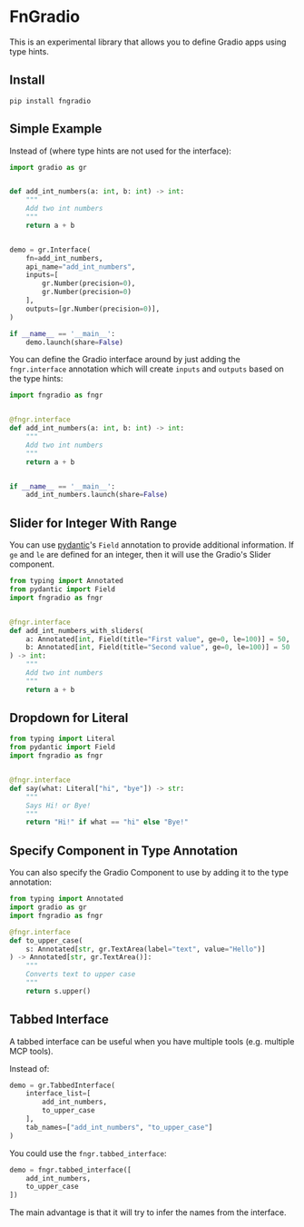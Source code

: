 # FnGradio

This is an experimental library that allows you to define Gradio apps using type hints.

## Install

```
pip install fngradio
```

## Simple Example

Instead of (where type hints are not used for the interface):

```python
import gradio as gr


def add_int_numbers(a: int, b: int) -> int:
    """
    Add two int numbers
    """
    return a + b


demo = gr.Interface(
    fn=add_int_numbers,
    api_name="add_int_numbers",
    inputs=[
        gr.Number(precision=0),
        gr.Number(precision=0)
    ],
    outputs=[gr.Number(precision=0)],
)

if __name__ == '__main__':
    demo.launch(share=False)
```

You can define the Gradio interface around by just adding the `fngr.interface` annotation which will create `inputs` and `outputs` based on the type hints:

```python
import fngradio as fngr


@fngr.interface
def add_int_numbers(a: int, b: int) -> int:
    """
    Add two int numbers
    """
    return a + b


if __name__ == '__main__':
    add_int_numbers.launch(share=False)
```

## Slider for Integer With Range

You can use [pydantic](https://github.com/pydantic/pydantic)'s `Field` annotation to provide additional information. If `ge` and `le` are defined for an integer, then it will use the Gradio's Slider component.

```python
from typing import Annotated
from pydantic import Field
import fngradio as fngr


@fngr.interface
def add_int_numbers_with_sliders(
    a: Annotated[int, Field(title="First value", ge=0, le=100)] = 50,
    b: Annotated[int, Field(title="Second value", ge=0, le=100)] = 50
) -> int:
    """
    Add two int numbers
    """
    return a + b
```

## Dropdown for Literal

```python
from typing import Literal
from pydantic import Field
import fngradio as fngr


@fngr.interface
def say(what: Literal["hi", "bye"]) -> str:
    """
    Says Hi! or Bye!
    """
    return "Hi!" if what == "hi" else "Bye!"
```

## Specify Component in Type Annotation

You can also specify the Gradio Component to use by adding it to the type annotation:

```python
from typing import Annotated
import gradio as gr
import fngradio as fngr

@fngr.interface
def to_upper_case(
    s: Annotated[str, gr.TextArea(label="text", value="Hello")]
) -> Annotated[str, gr.TextArea()]:
    """
    Converts text to upper case
    """
    return s.upper()
```

## Tabbed Interface

A tabbed interface can be useful when you have multiple tools (e.g. multiple MCP tools).

Instead of:

```python
demo = gr.TabbedInterface(
    interface_list=[
        add_int_numbers,
        to_upper_case
    ],
    tab_names=["add_int_numbers", "to_upper_case"]
)
```

You could use the `fngr.tabbed_interface`:

```python
demo = fngr.tabbed_interface([
    add_int_numbers,
    to_upper_case
])
```

The main advantage is that it will try to infer the names from the interface.
